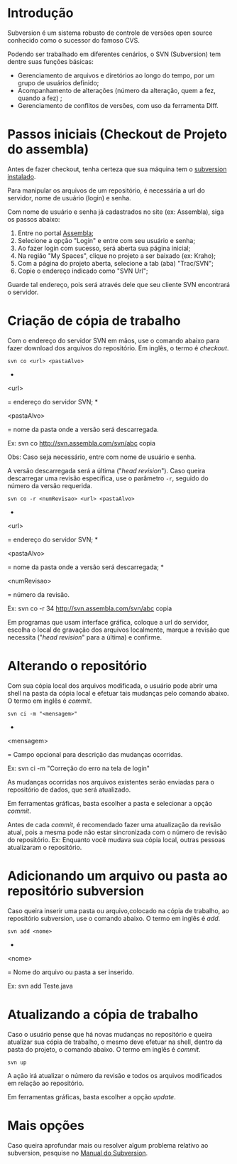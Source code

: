 # Introdução #

Subversion é um sistema robusto de controle de versões open source conhecido como o sucessor do famoso CVS.

Podendo ser trabalhado em diferentes cenários, o SVN (Subversion) tem dentre suas funções básicas:
  * Gerenciamento de arquivos e diretórios ao longo do tempo, por um grupo de usuários definido;
  * Acompanhamento de alterações (número da alteração, quem a fez, quando a fez) ;
  * Gerenciamento de conflitos de versões, com uso da ferramenta DIff.

# Passos iniciais (Checkout de Projeto do assembla) #

Antes de fazer checkout, tenha certeza que sua máquina tem o [subversion instalado](SubversionInstall.md).

Para manipular os arquivos de um repositório, é necessária a url do servidor, nome de usuário (login) e senha.

Com nome de usuário e senha já cadastrados no site (ex: Assembla), siga os passos abaixo:

  1. Entre no portal [Assembla](http://code.google.com/);
  1. Selecione a opção "Login" e entre com seu usuário e senha;
  1. Ao fazer login com sucesso, será aberta sua página inicial;
  1. Na região "My Spaces", clique no projeto a ser baixado (ex: Kraho);
  1. Com a página do projeto aberta, selecione a tab (aba) "Trac/SVN";
  1. Copie o endereço indicado como "SVN Url";

Guarde tal endereço, pois será através dele que seu cliente SVN encontrará o servidor.

# Criação de cópia de trabalho #
Com o endereço do servidor SVN em mãos, use o comando abaixo para fazer download dos arquivos do repositório. Em inglês, o termo é _checkout_.

`svn co <url> <pastaAlvo>`

  * 

&lt;url&gt;

 = endereço do servidor SVN;
  * 

&lt;pastaAlvo&gt;

 = nome da pasta onde a versão será descarregada.

Ex: svn co http://svn.assembla.com/svn/abc copia

Obs: Caso seja necessário, entre com nome de usuário e senha.

A versão descarregada será a última ("_head revision_"). Caso queira descarregar uma revisão específica, use o parâmetro `-r`, seguido do número da versão requerida.

`svn co -r <numRevisao> <url> <pastaAlvo>`

  * 

&lt;url&gt;

 = endereço do servidor SVN;
  * 

&lt;pastaAlvo&gt;

 = nome da pasta onde a versão será descarregada;
  * 

&lt;numRevisao&gt;

 = número da revisão.

Ex: svn co -r 34 http://svn.assembla.com/svn/abc copia

Em programas que usam interface gráfica, coloque a url do servidor, escolha o local de gravação dos arquivos localmente, marque a revisão que necessita ("_head revision_" para a última) e confirme.


# Alterando o repositório #
Com sua cópia local dos arquivos modificada, o usuário pode abrir uma shell na pasta da cópia local e efetuar tais mudanças pelo comando abaixo. O termo em inglês é _commit_.

`svn ci -m "<mensagem>"`

  * 

&lt;mensagem&gt;

 = Campo opcional para descrição das mudanças ocorridas.

Ex: svn ci -m "Correção do erro na tela de login"

As mudanças ocorridas nos arquivos existentes serão enviadas para o repositório de dados, que será atualizado.

Em ferramentas gráficas, basta escolher a pasta e selecionar a opção _commit_.

Antes de cada _commit_, é recomendado fazer uma atualização da revisão atual, pois a mesma pode não estar sincronizada com o número de revisão do repositório. Ex: Enquanto você mudava sua cópia local, outras pessoas atualizaram o repositório.

# Adicionando um arquivo ou pasta ao repositório subversion #
Caso queira inserir uma pasta ou arquivo,colocado na cópia de trabalho, ao repositório subversion, use o comando abaixo. O termo em inglês é _add_.

`svn add <nome>`

  * 

&lt;nome&gt;

 = Nome do arquivo ou pasta a ser inserido.

Ex: svn add Teste.java

# Atualizando a cópia de trabalho #
Caso o usuário pense que há novas mudanças no repositório e queira atualizar sua cópia de trabalho, o mesmo deve efetuar na shell, dentro da pasta do projeto, o comando abaixo. O termo em inglês é _commit_.

`svn up`

A ação irá atualizar o número da revisão e todos os arquivos modificados em relação ao repositório.

Em ferramentas gráficas, basta escolher a opção _update_.

# Mais opções #

Caso queira aprofundar mais ou resolver algum problema relativo ao subversion, pesquise no
[Manual do Subversion](http://svnbook.red-bean.com/en/1.4/svn-book.html).